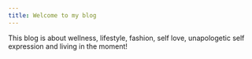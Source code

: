 ```yaml
---
title: Welcome to my blog
---
```

This blog is about wellness, lifestyle, fashion, self love, unapologetic self expression and living in the moment!
